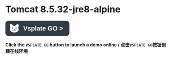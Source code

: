 # Tomcat 8.5.32-jre8-alpine

<a href="https://www.vsplate.com/?docker-compose=https://github.com/vsplate/dcenvs/tomcat/8.5.32-jre8-alpine"><img alt="VSPLATE GO" src="https://raw.githubusercontent.com/vsplate/images/master/vsgo_btn.png" width="200px"></a>

**Click the `VSPLATE GO` button to launch a demo online / 点击`VSPLATE GO`按钮创建在线环境**
